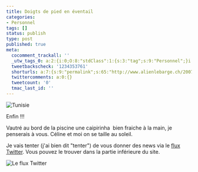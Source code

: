 ```yaml
---
title: Doigts de pied en éventail
categories:
- Personnel
tags: []
status: publish
type: post
published: true
meta:
  cocomment_trackall: ''
  _utw_tags_0: a:2:{i:0;O:8:"stdClass":1:{s:3:"tag";s:9:"Personnel";}i:1;O:8:"stdClass":1:{s:3:"tag";s:7:"Vacance";}}
  tweetbackscheck: '1234353761'
  shorturls: a:7:{s:9:"permalink";s:65:"http://www.alienlebarge.ch/2007/07/13/doigts-de-pied-en-eventail/";s:7:"tinyurl";s:25:"http://tinyurl.com/b6uatu";s:4:"isgd";s:17:"http://is.gd/j9Aw";s:5:"bitly";s:18:"http://bit.ly/4gP4";s:5:"snipr";s:22:"http://snipr.com/bopn7";s:5:"snurl";s:22:"http://snurl.com/bopn7";s:7:"snipurl";s:24:"http://snipurl.com/bopn7";}
  twittercomments: a:0:{}
  tweetcount: '0'
  tmac_last_id: ''
---
```

<img src="https://dlgjp9x71cipk.cloudfront.net/2007/07/tunesia.png" alt="Tunisie" />

Enfin !!!

Vautré au bord de la piscine une caipirinha  bien fraiche à la main, je penserais à vous. Céline et moi on se taille au soleil.

<!--more-->

Je vais tenter (j'ai bien dit "tenter") de vous donner des news via le <a href="http://twitter.com/alienlebarge" title="Flux RSS Twitter">flux Twitter</a>. Vous pouvez le trouver dans la partie inférieure du site.

<img src="https://dlgjp9x71cipk.cloudfront.net/2007/07/twitterrss.png" alt="Le flux Twitter" />
